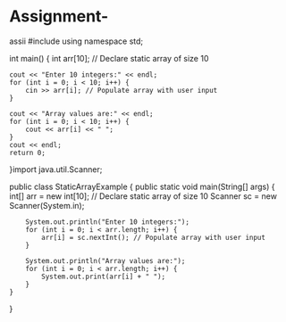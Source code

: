 # Assignment-
assii
#include <iostream>
using namespace std;

int main() {
    int arr[10]; // Declare static array of size 10

    cout << "Enter 10 integers:" << endl;
    for (int i = 0; i < 10; i++) {
        cin >> arr[i]; // Populate array with user input
    }

    cout << "Array values are:" << endl;
    for (int i = 0; i < 10; i++) {
        cout << arr[i] << " ";
    }
    cout << endl;
    return 0;
}import java.util.Scanner;

public class StaticArrayExample {
    public static void main(String[] args) {
        int[] arr = new int[10]; // Declare static array of size 10
        Scanner sc = new Scanner(System.in);

        System.out.println("Enter 10 integers:");
        for (int i = 0; i < arr.length; i++) {
            arr[i] = sc.nextInt(); // Populate array with user input
        }

        System.out.println("Array values are:");
        for (int i = 0; i < arr.length; i++) {
            System.out.print(arr[i] + " ");
        }
    }
}
